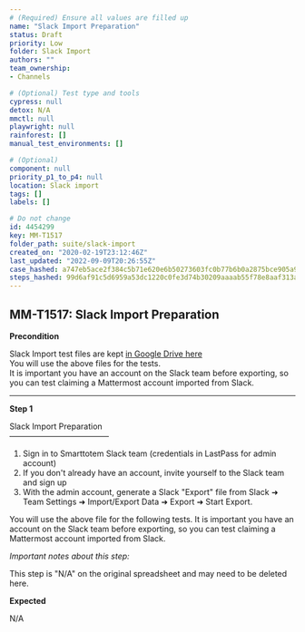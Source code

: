 ```yaml
---
# (Required) Ensure all values are filled up
name: "Slack Import Preparation"
status: Draft
priority: Low
folder: Slack Import
authors: ""
team_ownership: 
- Channels

# (Optional) Test type and tools
cypress: null
detox: N/A
mmctl: null
playwright: null
rainforest: []
manual_test_environments: []

# (Optional)
component: null
priority_p1_to_p4: null
location: Slack import
tags: []
labels: []

# Do not change
id: 4454299
key: MM-T1517
folder_path: suite/slack-import
created_on: "2020-02-19T23:12:46Z"
last_updated: "2022-09-09T20:26:55Z"
case_hashed: a747eb5ace2f384c5b71e620e6b50273603fc0b77b6b0a2875bce905a90edb5dae0b3ff553043910f1fd04fbc2169e9d
steps_hashed: 99d6af91c5d6959a53dc1220c0fe3d74b30209aaaab55f78e8aaf313aa6e54b8c70ce4915fdb491058ca2910d77e7a38
---
```


## MM-T1517: Slack Import Preparation

**Precondition**

Slack Import test files are kept [in Google Drive here](https://drive.google.com/drive/folders/19y2KC_tcqJZa-BDucvpdmsNdBqy-UL8Q)\
You will use the above files for the tests.\
It is important you have an account on the Slack team before exporting, so you can test claiming a Mattermost account imported from Slack.

---

**Step 1**

Slack Import Preparation\
–––––––––––––––––––––––––

1. Sign in to Smarttotem Slack team (credentials in LastPass for admin account)
2. If you don't already have an account, invite yourself to the Slack team and sign up
3. With the admin account, generate a Slack "Export" file from Slack ➜ Team Settings ➜ Import/Export Data ➜ Export ➜ Start Export.

You will use the above file for the following tests. It is important you have an account on the Slack team before exporting, so you can test claiming a Mattermost account imported from Slack.

_Important notes about this step:_

This step is "N/A" on the original spreadsheet and may need to be deleted here.

**Expected**

N/A
